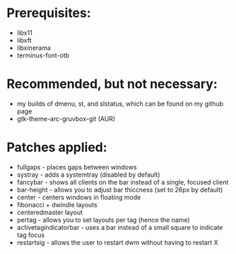 # Prerequisites:
* libx11
* libxft
* libxinerama
* terminus-font-otb

# Recommended, but not necessary:
* my builds of dmenu, st, and slstatus, which can be found on my github page
* gtk-theme-arc-gruvbox-git (AUR)

# Patches applied:
* fullgaps - places gaps between windows
* systray - adds a systemtray (disabled by default)
* fancybar - shows all clients on the bar instead of a single, focused client
* bar-height - allows you to adjust bar thiccness (set to 26px by default)
* center - centers windows in floating mode
* fibonacci + dwindle layouts
* centeredmaster layout
* pertag - allows you to set layouts per tag (hence the name)
* activetagindicatorbar - uses a bar instead of a small square to indicate tag focus
* restartsig - allows the user to restart dwm without having to restart X
